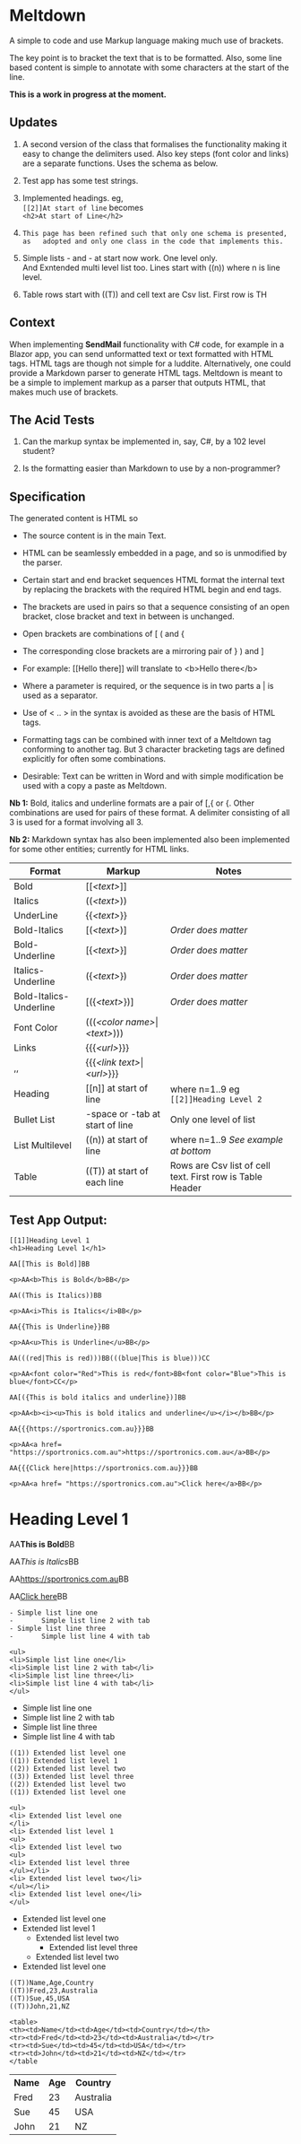 # Meltdown

A simple to code and use Markup language making much use of brackets.

The key point is to bracket the text that is to be formatted. Also, some line
based content is simple to annotate with some characters at the start of the
line.

**This is a work in progress at the moment.**

## Updates

1.  A second version of the class that formalises the functionality making it  
    easy to change the delimiters used. Also key steps (font color and links)  
    are a separate functions. Uses the schema as below.

2.  Test app has some test strings.

3.  Implemented headings. eg,   
    `[[2]]At start of line` becomes  
    `<h2>At start of Line</h2>`

4.  `This page has been refined such that only one schema is presented, as  
    adopted and only one class in the code that implements this.`
    
5.  Simple lists -<space> and -<tab> at start now work. One level only.  
    And Exntended multi level list too. Lines start with ((n)) where n is line level.
    
6.  Table rows start with ((T)) and cell text are Csv list. First row is TH

## Context

When implementing **SendMail** functionality with C\# code, for example in a
Blazor app, you can send unformatted text or text formatted with HTML tags. HTML
tags are though not simple for a luddite. Alternatively, one could provide a
Markdown parser to generate HTML tags. Meltdown is meant to be a simple to
implement markup as a parser that outputs HTML, that makes much use of brackets.

## The Acid Tests

1.  Can the markup syntax be implemented in, say, C\#, by a 102 level student?

2.  Is the formatting easier than Markdown to use by a non-programmer?

## Specification

The generated content is HTML so

-   The source content is in the main Text.

-   HTML can be seamlessly embedded in a page, and so is unmodified by the
    parser.

-   Certain start and end bracket sequences HTML format the internal text by
    replacing the brackets with the required HTML begin and end tags.

-   The brackets are used in pairs so that a sequence consisting of an open
    bracket, close bracket and text in between is unchanged.

-   Open brackets are combinations of [ ( and {

-   The corresponding close brackets are a mirroring pair of } ) and ]

-   For example: [[Hello there]] will translate to \<b\>Hello there\</b\>

-   Where a parameter is required, or the sequence is in two parts a \| is used
    as a separator.

-   Use of \< .. \> in the syntax is avoided as these are the basis of HTML
    tags.

-   Formatting tags can be combined with inner text of a Meltdown tag conforming
    to another tag. But 3 character bracketing tags are defined explicitly for
    often some combinations.

-   Desirable: Text can be written in Word and with simple modification be used
    with a copy a paste as Meltdown.

**Nb 1:** Bold, italics and underline formats are a pair of [,{ or {. Other
combinations are used for pairs of these format. A delimiter consisting of all 3
is used for a format involving all 3.

**Nb 2:** Markdown syntax has also been implemented also been implemented for
some other entities; currently for HTML links.[](*%3curl%3e*)

| Format                 | Markup                             | Notes                                                          |
|------------------------|------------------------------------|----------------------------------------------------------------|
| Bold                   | [[*\<text\>*]]                     |                                                                |
| Italics                | ((*\<text\>*))                     |                                                                |
| UnderLine              | {{*\<text\>*}}                     |                                                                |
| Bold-Italics           | [(*\<text\>*)]                     | *Order does matter*                                            |
| Bold-Underline         | [{*\<text\>*}]                     | *Order does matter*                                            |
| Italics-Underline      | ({*\<text\>*})                     | *Order does matter*                                            |
| Bold-Italics-Underline | [({*\<text\>*})]                   | *Order does matter*                                            |
| Font Color             | (((*\<color name\>*\|*\<text\>*))) |                                                                |
| Links                  | {{{*\<url\>*}}}                    |                                                                |
| ,,                     | {{{*\<link text\>*\|*\<url\>*}}}   |                                                                |
| Heading                | [[n]] at start of line             |  where n=1..9 eg ```[[2]]Heading Level 2```                    |
| Bullet List            | -space or -tab at start of line    | Only one level of list                                         |
| List Multilevel        | ((n)) at start of line             | where n=1..9   _See example at bottom_                         |
| Table                  | ((T)) at start of each line        | Rows are Csv list of cell text. First row is Table Header      |

## Test App Output:

```
[[1]]Heading Level 1
<h1>Heading Level 1</h1>

AA[[This is Bold]]BB

<p>AA<b>This is Bold</b>BB</p>

AA((This is Italics))BB

<p>AA<i>This is Italics</i>BB</p>

AA{{This is Underline}}BB

<p>AA<u>This is Underline</u>BB</p>

AA(((red|This is red)))BB(((blue|This is blue)))CC

<p>AA<font color="Red">This is red</font>BB<font color="Blue">This is blue</font>CC</p>

AA[({This is bold italics and underline})]BB

<p>AA<b><i><u>This is bold italics and underline</u></i></b>BB</p>

AA{{{https://sportronics.com.au}}}BB

<p>AA<a href= "https://sportronics.com.au">https://sportronics.com.au</a>BB</p>

AA{{{Click here|https://sportronics.com.au}}}BB

<p>AA<a href= "https://sportronics.com.au">Click here</a>BB</p>
```

<h1>Heading Level 1</h1>

<p>AA<b>This is Bold</b>BB</p>

<p>AA<i>This is Italics</i>BB</p>

<p>AA<a href= "https://sportronics.com.au">https://sportronics.com.au</a>BB</p>

<p>AA<a href= "https://sportronics.com.au">Click here</a>BB</p>

```
- Simple list line one
-       Simple list line 2 with tab
- Simple list line three
-       Simple list line 4 with tab

<ul>
<li>Simple list line one</li>
<li>Simple list line 2 with tab</li>
<li>Simple list line three</li>
<li>Simple list line 4 with tab</li>
</ul>
```
<ul>
<li>Simple list line one</li>
<li>Simple list line 2 with tab</li>
<li>Simple list line three</li>
<li>Simple list line 4 with tab</li>
</ul>

```
((1)) Extended list level one
((1)) Extended list level 1
((2)) Extended list level two
((3)) Extended list level three
((2)) Extended list level two
((1)) Extended list level one

<ul>
<li> Extended list level one
</li>
<li> Extended list level 1
<ul>
<li> Extended list level two
<ul>
<li> Extended list level three
</ul></li>
<li> Extended list level two</li>
</ul></li>
<li> Extended list level one</li>
</ul>
```
<ul>
<li> Extended list level one
</li>
<li> Extended list level 1
<ul>
<li> Extended list level two
<ul>
<li> Extended list level three
</ul></li>
<li> Extended list level two</li>
</ul></li>
<li> Extended list level one</li>
</ul>

```
((T))Name,Age,Country
((T))Fred,23,Australia
((T))Sue,45,USA
((T))John,21,NZ
   
<table>
<th><td>Name</td><td>Age</td><td>Country</td></th>
<tr><td>Fred</td><td>23</td><td>Australia</td></tr>
<tr><td>Sue</td><td>45</td><td>USA</td></tr>
<tr><td>John</td><td>21</td><td>NZ</td></tr>
</table
```
<table>
<tr><th>Name</th><th>Age</th><th>Country</th></tr>
<tr><td>Fred</td><td>23</td><td>Australia</td></tr>
<tr><td>Sue</td><td>45</td><td>USA</td></tr>
<tr><td>John</td><td>21</td><td>NZ</td></tr>
</table 
